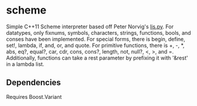 # scheme

Simple C++11 Scheme interpreter based off Peter Norvig's
[lis.py](http://norvig.com/lispy.html). For datatypes, only fixnums,
symbols, characters, strings, functions, bools, and conses have been
implemented. For special forms, there is begin, define, set!, lambda,
if, and, or, and quote. For primitive functions, there is +, -, *,
abs, eq?, equal?, car, cdr, cons, cons?, length, not, null?, <, >, and
=. Additionally, functions can take a rest parameter by prefixing it
with '&rest' in a lambda list.

## Dependencies

Requires Boost.Variant
